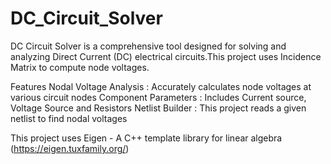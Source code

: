 # DC_Circuit_Solver
DC Circuit Solver is a comprehensive tool designed for solving and analyzing Direct Current (DC) electrical circuits.This project uses Incidence Matrix to compute node voltages.

Features
	Nodal Voltage Analysis : Accurately calculates node voltages at various circuit nodes
	Component Parameters : Includes Current source, Voltage Source and Resistors
	Netlist Builder : This project reads a given netlist to find nodal voltages
	
This project uses Eigen - A C++ template library for linear algebra
(https://eigen.tuxfamily.org/)

